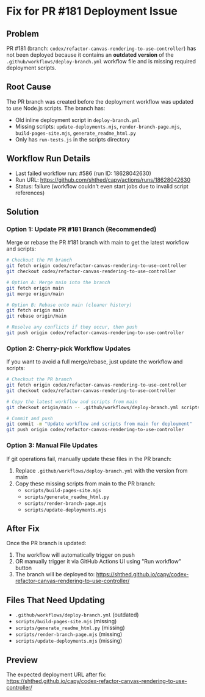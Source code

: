 # Fix for PR #181 Deployment Issue

## Problem
PR #181 (branch: `codex/refactor-canvas-rendering-to-use-controller`) has not been deployed because it contains an **outdated version** of the `.github/workflows/deploy-branch.yml` workflow file and is missing required deployment scripts.

## Root Cause
The PR branch was created before the deployment workflow was updated to use Node.js scripts. The branch has:
- Old inline deployment script in `deploy-branch.yml`
- Missing scripts: `update-deployments.mjs`, `render-branch-page.mjs`, `build-pages-site.mjs`, `generate_readme_html.py`
- Only has `run-tests.js` in the scripts directory

## Workflow Run Details
- Last failed workflow run: #586 (run ID: 18628042630)
- Run URL: https://github.com/shthed/capy/actions/runs/18628042630
- Status: failure (workflow couldn't even start jobs due to invalid script references)

## Solution

### Option 1: Update PR #181 Branch (Recommended)
Merge or rebase the PR #181 branch with main to get the latest workflow and scripts:

```bash
# Checkout the PR branch
git fetch origin codex/refactor-canvas-rendering-to-use-controller
git checkout codex/refactor-canvas-rendering-to-use-controller

# Option A: Merge main into the branch
git fetch origin main
git merge origin/main

# Option B: Rebase onto main (cleaner history)
git fetch origin main
git rebase origin/main

# Resolve any conflicts if they occur, then push
git push origin codex/refactor-canvas-rendering-to-use-controller
```

### Option 2: Cherry-pick Workflow Updates
If you want to avoid a full merge/rebase, just update the workflow and scripts:

```bash
# Checkout the PR branch
git fetch origin codex/refactor-canvas-rendering-to-use-controller
git checkout codex/refactor-canvas-rendering-to-use-controller

# Copy the latest workflow and scripts from main
git checkout origin/main -- .github/workflows/deploy-branch.yml scripts/

# Commit and push
git commit -m "Update workflow and scripts from main for deployment"
git push origin codex/refactor-canvas-rendering-to-use-controller
```

### Option 3: Manual File Updates
If git operations fail, manually update these files in the PR branch:
1. Replace `.github/workflows/deploy-branch.yml` with the version from main
2. Copy these missing scripts from main to the PR branch:
   - `scripts/build-pages-site.mjs`
   - `scripts/generate_readme_html.py`
   - `scripts/render-branch-page.mjs`
   - `scripts/update-deployments.mjs`

## After Fix
Once the PR branch is updated:
1. The workflow will automatically trigger on push
2. OR manually trigger it via GitHub Actions UI using "Run workflow" button
3. The branch will be deployed to: https://shthed.github.io/capy/codex-refactor-canvas-rendering-to-use-controller/

## Files That Need Updating
- `.github/workflows/deploy-branch.yml` (outdated)
- `scripts/build-pages-site.mjs` (missing)
- `scripts/generate_readme_html.py` (missing)
- `scripts/render-branch-page.mjs` (missing)
- `scripts/update-deployments.mjs` (missing)

## Preview
The expected deployment URL after fix:
https://shthed.github.io/capy/codex-refactor-canvas-rendering-to-use-controller/
